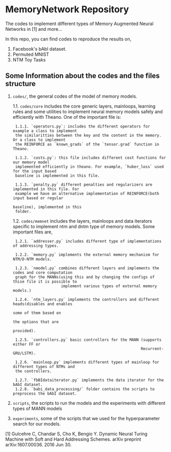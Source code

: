 # MemoryNetwork Repository
The codes to implement different types of Memory Augmented Neural Networks in [1] and more...

In this repo, you can find codes to reproduce the results on,
   1. Facebook's bAbI dataset.
   2. Permuted MNIST
   3. NTM Toy Tasks

## Some Information about the codes and the files structure
   
1. `codes/`, the general codes of the model of memory models.

    1.1. `codes/core` includes the core generic layers, mainloops, learning rules and some
    utilities to implement neural memory models safely and efficiently with Theano. One of the
    important file is:

        1.1.1. `operators.py`: includes the different operators for example a class to implement
        the similaritties between the key and the content in the memory. Or a class to implement
        the REINFORCE as `known_grads` of the `tensor.grad` function in Theano.

        1.1.2. `costs.py`: this file includes different cost functions for our memory model
        implemented efficiently in theano. For example, `huber_loss` used for the input based
        baseline is implemented in this file.

        1.1.3. `penalty.py` different penalties and regularizers are implemented in this file. For
        example we have an alternative implementation of REINFORCE(both input based or regular
                                                                   baseline), implemented in this
        folder.

    1.2. `codes/memnet` includes the layers, mainloops and data iterators specific to implement ntm
    and dntm type of memory models. Some important files are,

        1.2.1. `addresser.py` includes different type of implementations of addressing types.
        
        1.2.2. `memory.py` implements the external memory mechanism for NTM/D-NTM models.

        1.2.3. `nmodel.py` combines different layers and implements the codes and core computation
        graph for the MANNs(using this and by changing the configs of thise file it is possible to
                            implement various types of external memory models.)

        1.2.4. `ntm_layers.py` implements the controllers and different heads(disables and enables
                                                                             some of them based on
                                                                             the options that are
                                                                             provided).

        1.2.5. `controllers.py` basic controllers for the MANN (supports either FF or
                                                               Recurrent-GRU/LSTM).

        1.2.6. `mainloop.py` implements different types of mainloop for different types of NTMs and
        the controllers.

        1.2.7. `fbBIdataiterator.py` implements the data iterator for the bAbI dataset.
        1.2.8. `babi_data_processing/` folder contains the scripts to preprocess the bAbI dataset.
2. `scripts`, the scripts to run the models and the experiments with different types of MANN
models

3. `experiments`, some of the scripts that we used for the hyperparameter search for our models.


[1] Gulcehre C, Chandar S, Cho K, Bengio Y. Dynamic Neural Turing Machine with Soft and Hard
Addressing Schemes. arXiv preprint arXiv:1607.00036. 2016 Jun 30.
